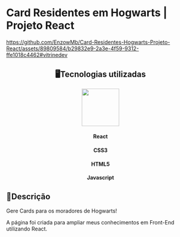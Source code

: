 # Card Residentes em Hogwarts | Projeto React

https://github.com/EnzowMb/Card-Residentes-Hogwarts-Projeto-React/assets/89809584/b29832e9-2a3e-4f59-9312-ffe1018c4462#vitrinedev

<div align="center">

  <h2>🖥Tecnologias utilizadas</h2>

  <img src="https://github.com/EnzowMb/Card-Residentes-Hogwarts-Projeto-React/assets/89809584/b43d033a-35f7-4b8d-b641-c67183e1a40b" width="100px"/><br>
  <h4>React</h4>
  <h4>CSS3</h4>
  <h4>HTML5</h4>
  <h4>Javascript</h4>
  
</div>

<h2>📜Descrição</h2>

Gere Cards para os moradores de Hogwarts!

A página foi criada para ampliar meus conhecimentos em Front-End utilizando React.

